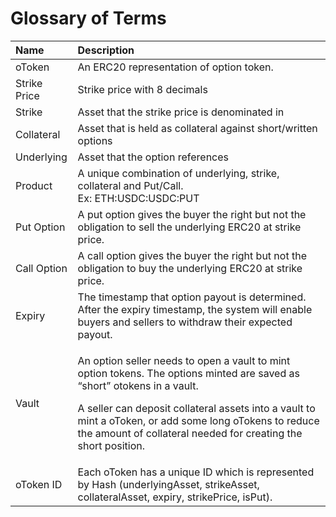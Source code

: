# Glossary of Terms

<table>
  <thead>
    <tr>
      <th style="text-align:left"><b>Name</b>
      </th>
      <th style="text-align:left"><b>Description</b>
      </th>
    </tr>
  </thead>
  <tbody>
    <tr>
      <td style="text-align:left">oToken</td>
      <td style="text-align:left">An ERC20 representation of option token.</td>
    </tr>
    <tr>
      <td style="text-align:left">Strike Price</td>
      <td style="text-align:left">Strike price with 8 decimals</td>
    </tr>
    <tr>
      <td style="text-align:left">Strike</td>
      <td style="text-align:left">Asset that the strike price is denominated in</td>
    </tr>
    <tr>
      <td style="text-align:left">Collateral</td>
      <td style="text-align:left">Asset that is held as collateral against short/written options</td>
    </tr>
    <tr>
      <td style="text-align:left">Underlying</td>
      <td style="text-align:left">Asset that the option references</td>
    </tr>
    <tr>
      <td style="text-align:left">Product</td>
      <td style="text-align:left">A unique combination of underlying, strike, collateral and Put/Call.
        <br
        />Ex: ETH:USDC:USDC:PUT</td>
    </tr>
    <tr>
      <td style="text-align:left">Put Option</td>
      <td style="text-align:left">A put option gives the buyer the right but not the obligation to sell
        the underlying ERC20 at strike price.</td>
    </tr>
    <tr>
      <td style="text-align:left">Call Option</td>
      <td style="text-align:left">A call option gives the buyer the right but not the obligation to buy
        the underlying ERC20 at strike price.</td>
    </tr>
    <tr>
      <td style="text-align:left">Expiry</td>
      <td style="text-align:left">The timestamp that option payout is determined.
        <br />After the expiry timestamp, the system will enable buyers and sellers
        to withdraw their expected payout.</td>
    </tr>
    <tr>
      <td style="text-align:left">Vault</td>
      <td style="text-align:left">
        <p>An option seller needs to open a vault to mint option tokens. The options
          minted are saved as &#x201C;short&#x201D; otokens in a vault.</p>
        <p>A seller can deposit collateral assets into a vault to mint a oToken,
          or add some long oTokens to reduce the amount of collateral needed for
          creating the short position.</p>
      </td>
    </tr>
    <tr>
      <td style="text-align:left">oToken ID</td>
      <td style="text-align:left">Each oToken has a unique ID which is represented by Hash (underlyingAsset,
        strikeAsset, collateralAsset, expiry, strikePrice, isPut).</td>
    </tr>
  </tbody>
</table>

